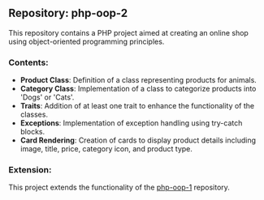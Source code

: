 ## Repository: php-oop-2

This repository contains a PHP project aimed at creating an online shop using object-oriented programming principles.

### Contents:

- **Product Class**: Definition of a class representing products for animals.
- **Category Class**: Implementation of a class to categorize products into 'Dogs' or 'Cats'.
- **Traits**: Addition of at least one trait to enhance the functionality of the classes.
- **Exceptions**: Implementation of exception handling using try-catch blocks.
- **Card Rendering**: Creation of cards to display product details including image, title, price, category icon, and product type.

### Extension:

This project extends the functionality of the [php-oop-1](https://github.com/TobiaRigon/php-oop-1/tree/main) repository.
